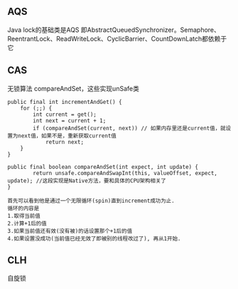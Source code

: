 AQS
----
Java lock的基础类是AQS 即AbstractQueuedSynchronizer。Semaphore、ReentrantLock、ReadWriteLock、CyclicBarrier、CountDownLatch都依赖于它

CAS
-----
无锁算法 compareAndSet，这些实现unSafe类

    public final int incrementAndGet() {
        for (;;) {
            int current = get();
            int next = current + 1;
            if (compareAndSet(current, next)) // 如果内存里还是current值，就设置为next值，如果不是，重新获取current值
                return next;
        }
    }
    
    public final boolean compareAndSet(int expect, int update) {
            return unsafe.compareAndSwapInt(this, valueOffset, expect, update); //这段实现是Native方法，要和具体的CPU架构相关了
    }
    
    首先可以看到他是通过一个无限循环(spin)直到increment成功为止.  
    循环的内容是
    1.取得当前值
    2.计算+1后的值
    3.如果当前值还有效(没有被)的话设置那个+1后的值
    4.如果设置没成功(当前值已经无效了即被别的线程改过了), 再从1开始.


CLH
----
自旋锁



